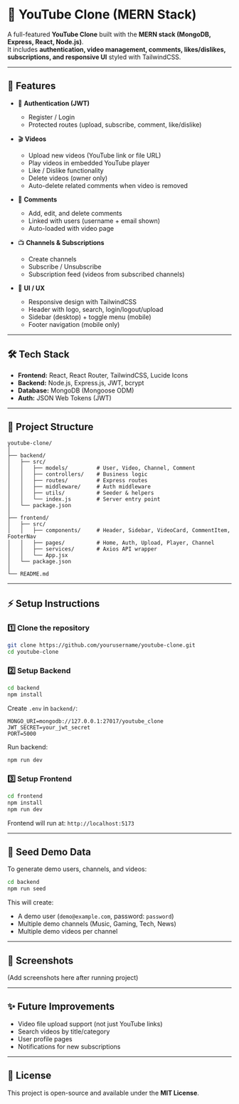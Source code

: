 # 🎥 YouTube Clone (MERN Stack)

A full-featured **YouTube Clone** built with the **MERN stack (MongoDB, Express, React, Node.js)**.  
It includes **authentication, video management, comments, likes/dislikes, subscriptions, and responsive UI** styled with TailwindCSS.

---

## 🚀 Features

- 🔐 **Authentication (JWT)**
  - Register / Login
  - Protected routes (upload, subscribe, comment, like/dislike)

- 🎬 **Videos**
  - Upload new videos (YouTube link or file URL)
  - Play videos in embedded YouTube player
  - Like / Dislike functionality
  - Delete videos (owner only)
  - Auto-delete related comments when video is removed

- 💬 **Comments**
  - Add, edit, and delete comments
  - Linked with users (username + email shown)
  - Auto-loaded with video page

- 📺 **Channels & Subscriptions**
  - Create channels
  - Subscribe / Unsubscribe
  - Subscription feed (videos from subscribed channels)

- 🎨 **UI / UX**
  - Responsive design with TailwindCSS
  - Header with logo, search, login/logout/upload
  - Sidebar (desktop) + toggle menu (mobile)
  - Footer navigation (mobile only)

---

## 🛠️ Tech Stack

- **Frontend:** React, React Router, TailwindCSS, Lucide Icons  
- **Backend:** Node.js, Express.js, JWT, bcrypt  
- **Database:** MongoDB (Mongoose ODM)  
- **Auth:** JSON Web Tokens (JWT)  

---

## 📂 Project Structure

```
youtube-clone/
│
├── backend/
│   ├── src/
│   │   ├── models/         # User, Video, Channel, Comment
│   │   ├── controllers/    # Business logic
│   │   ├── routes/         # Express routes
│   │   ├── middleware/     # Auth middleware
│   │   ├── utils/          # Seeder & helpers
│   │   └── index.js        # Server entry point
│   └── package.json
│
├── frontend/
│   ├── src/
│   │   ├── components/     # Header, Sidebar, VideoCard, CommentItem, FooterNav
│   │   ├── pages/          # Home, Auth, Upload, Player, Channel
│   │   ├── services/       # Axios API wrapper
│   │   └── App.jsx
│   └── package.json
│
└── README.md
```

---

## ⚡ Setup Instructions

### 1️⃣ Clone the repository
```bash
git clone https://github.com/yourusername/youtube-clone.git
cd youtube-clone
```

### 2️⃣ Setup Backend
```bash
cd backend
npm install
```

Create `.env` in `backend/`:
```env
MONGO_URI=mongodb://127.0.0.1:27017/youtube_clone
JWT_SECRET=your_jwt_secret
PORT=5000
```

Run backend:
```bash
npm run dev
```

### 3️⃣ Setup Frontend
```bash
cd frontend
npm install
npm run dev
```

Frontend will run at: `http://localhost:5173`

---

## 🌱 Seed Demo Data
To generate demo users, channels, and videos:

```bash
cd backend
npm run seed
```

This will create:
- A demo user (`demo@example.com`, password: `password`)  
- Multiple demo channels (Music, Gaming, Tech, News)  
- Multiple demo videos per channel  

---

## 📸 Screenshots

(Add screenshots here after running project)  

---

## ✨ Future Improvements
- Video file upload support (not just YouTube links)  
- Search videos by title/category  
- User profile pages  
- Notifications for new subscriptions  

---

## 📜 License
This project is open-source and available under the **MIT License**.  
